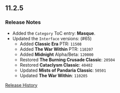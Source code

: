 ## 11.2.5

### Release Notes

- Added the `Category` ToC entry: **Masque**.
- Updated the `Interface` versions: (#65)
  - Added **Classic Era** PTR: `11508`
  - Added **The War Within** PTR: `110207`
  - Added **Midnight** Alpha/Beta: `120000`
  - Restored **The Burning Crusade Classic**: `20504`
  - Restored **Cataclysm Classic**: `40402`
  - Updated **Mists of Pandaria Classic**: `50501`
  - Updated **The War Within**: `110205`

[Release History](https://github.com/SFX-WoW/Masque_Apathy/wiki/History)
